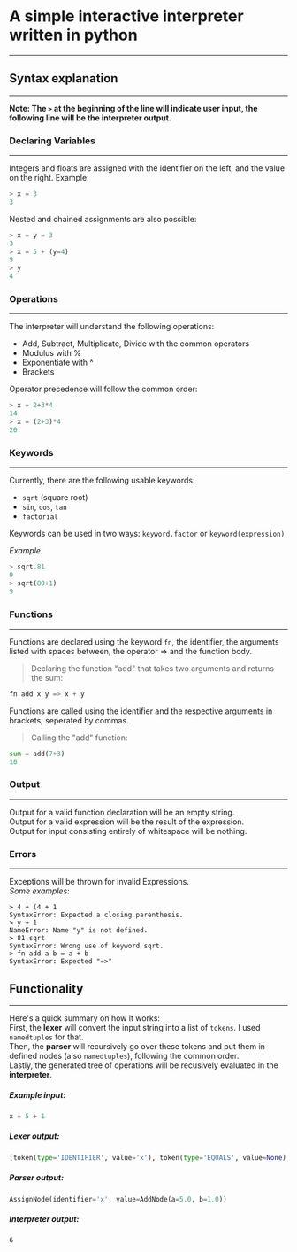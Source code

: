 # **A simple interactive interpreter written in python**

---

## Syntax explanation

--- 


**Note: The `>` at the beginning of the line will indicate user input, the following line will be the interpreter
output.**

### Declaring Variables

---

Integers and floats are assigned with the identifier on the left, and the value on the right. Example:

```python
> x = 3
3
```

Nested and chained assignments are also possible:

```python
> x = y = 3
3
> x = 5 + (y=4)
9
> y
4
```

### Operations

---

The interpreter will understand the following operations:

- Add, Subtract, Multiplicate, Divide with the common operators
- Modulus with %
- Exponentiate with ^
- Brackets

Operator precedence will follow the common order:

```python
> x = 2+3*4
14
> x = (2+3)*4
20
```

### Keywords

---

Currently, there are the following usable keywords:

- `sqrt` (square root)
- `sin`, `cos`, `tan`
- `factorial`

Keywords can be used in two ways: `keyword.factor` or `keyword(expression)`

*Example:*

```python
> sqrt.81
9
> sqrt(80+1)
9
```

### Functions

---

Functions are declared using the keyword `fn`, the identifier, the arguments listed with spaces between, the operator =>
and the function body.
> Declaring the function "add" that takes two arguments and returns the sum:

```python
fn add x y => x + y
```

Functions are called using the identifier and the respective arguments in brackets; seperated by commas.
> Calling the "add" function:

```python
sum = add(7+3)
10
```

### Output

---

Output for a valid function declaration will be an empty string. <br>
Output for a valid expression will be the result of the expression.<br>
Output for input consisting entirely of whitespace will be nothing.

### Errors

---

Exceptions will be thrown for invalid Expressions. <br>
*Some examples*:

```
> 4 + (4 + 1
SyntaxError: Expected a closing parenthesis.
> y + 1
NameError: Name "y" is not defined.
> 81.sqrt
SyntaxError: Wrong use of keyword sqrt.
> fn add a b = a + b
SyntaxError: Expected "=>"
```

## Functionality

---

Here's a quick summary on how it works: <br>
First, the **lexer** will convert the input string into a list of `tokens`. I used `namedtuples` for that. <br>
Then, the **parser** will recursively go over these tokens and put them in defined nodes (also `namedtuples`), following
the common order. <br>
Lastly, the generated tree of operations will be recusively evaluated in the **interpreter**. <br>

##### Example input:

```python
x = 5 + 1
```

##### Lexer output:

```python
[token(type='IDENTIFIER', value='x'), token(type='EQUALS', value=None), token(type='NUMBER', value=5.0), token(type='PLUS_SIGN', value=None), token(type='NUMBER', value=1.0)]
```

##### Parser output:

```python
AssignNode(identifier='x', value=AddNode(a=5.0, b=1.0))
```

##### Interpreter output:

```
6
```
